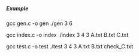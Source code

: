 ##### Example

gcc gen.c -o gen
./gen 3 6

gcc index.c -o index
./index 3 4 3 A.txt B.txt C.txt

gcc test.c -o test
./test 3 4 3 A.txt B.txt check_C.txt
